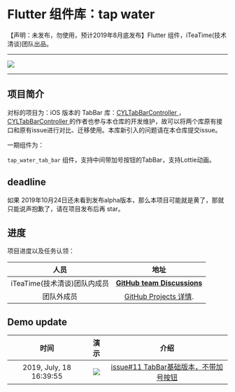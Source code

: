 # Flutter 组件库：tap water 



【声明：未发布，勿使用，预计2019年8月底发布】Flutter 组件，iTeaTime(技术清谈)团队出品。

--------------------------------------------

![](http://ww4.sinaimg.cn/large/006tNc79gy1g5389nkwlkj31sr0q242k.jpg)

--------------------------------------------

项目简介
--------------------------------------------

对标的项目为：iOS 版本的 TabBar 库：[CYLTabBarController ]( https://github.com/ChenYilong/CYLTabBarController) ，[CYLTabBarController ](https://github.com/ChenYilong/CYLTabBarController)的作者也参与本仓库的开发维护，故可以将两个库原有接口和原有issue进行对比、迁移使用。本库新引入的问题请在本仓库提交issue。

一期组件为：

`tap_water_tab_bar` 组件，支持中间带加号按钮的TabBar，支持Lottie动画。
 

deadline
--------------------------------------------

如果 2019年10月24日还未看到发布alpha版本，那么本项目可能就是黄了，那就只能说声抱歉了，请在项目发布后再 star。


进度
--------------------------------------------

项目进度以及任务认领：

人员 | 地址
:-------------:|:-------------:
 iTeaTime(技术清谈)团队内成员 |  [**GitHub team  Discussions**](https://github.com/orgs/iteatimeteam/teams/iteatime) 
 团队外成员 |  [GitHub Projects 详情]( https://github.com/iteatimeteam/tap_water/projects ).


Demo update
--------------------------------------------

时间 | 演示 | 介绍
:-------------:|:-------------:|:-------------:
2019, July, 18 16:39:55 | ![](http://ww2.sinaimg.cn/large/006tNc79gy1g544k1fcdjg30b20kzn2q.gif) | [issue#11 TabBar基础版本，不带加号按钮]( https://github.com/iteatimeteam/tap_water/issues/11 ) 



